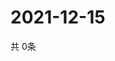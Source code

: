# 2021-12-15
  共 0条

  <!-- BEGIN -->
  <!-- 最后更新时间Wed Dec 15 2021 10:04:14 GMT+0000 (Coordinated Universal Time) -->
  
  <!-- END -->
  
  